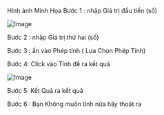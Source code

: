 
Hính ảnh Minh Họa 
Bước 1 : nhập Giá trị đầu tiền (số)

![Image](https://cdn.glitch.com/a110ca1b-4ae9-4689-baf2-26d62324ca98%2FUntitled.png?v=1578558164786)	

Bước 2 : nhập Giá trị thứ hai (số)

Bước 3 : ấn vào Phép tính ( Lựa Chọn Phép Tính)

Bước 4: Click vào Tính để ra kết quả

![Image](https://cdn.glitch.com/a110ca1b-4ae9-4689-baf2-26d62324ca98%2FUntitled1.png?v=1578558164739)	

Bước 5: Kết Quả ra kết quả

Bước 6 : Bạn Không muốn tính nữa hãy thoát ra 


